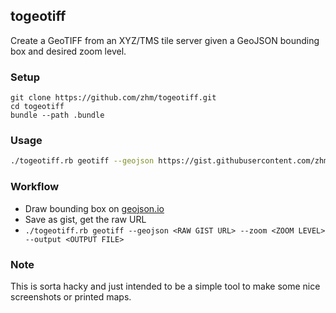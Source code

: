 ## togeotiff

Create a GeoTIFF from an XYZ/TMS tile server given a GeoJSON bounding box and desired zoom level.

### Setup

```
git clone https://github.com/zhm/togeotiff.git
cd togeotiff
bundle --path .bundle
```

### Usage

```sh
./togeotiff.rb geotiff --geojson https://gist.githubusercontent.com/zhm/321c025c218bad47e3a4/raw/677fa9400c3b94cbb82ae033ce9fd77dc22b6651/map.geojson --zoom 13 --output ~/Documents/pinellas_county_image.tif
```

### Workflow

* Draw bounding box on [geojson.io](http://geojson.io)
* Save as gist, get the raw URL
* `./togeotiff.rb geotiff --geojson <RAW GIST URL> --zoom <ZOOM LEVEL> --output <OUTPUT FILE>`

### Note

This is sorta hacky and just intended to be a simple tool to make some nice screenshots or printed maps.
